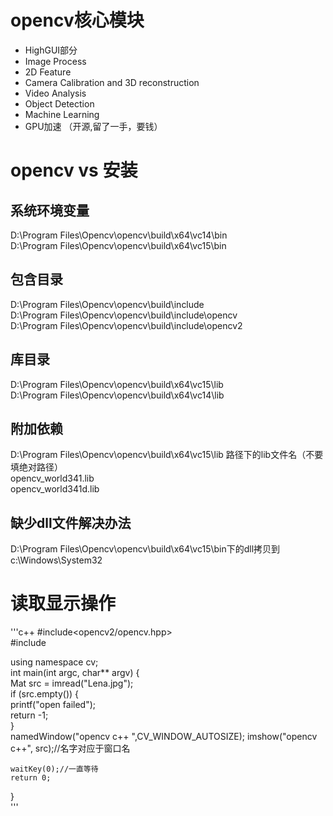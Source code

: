 # opencv核心模块
* HighGUI部分
* Image Process
* 2D Feature
* Camera Calibration and 3D reconstruction
* Video Analysis
* Object Detection
* Machine Learning
* GPU加速 （开源,留了一手，要钱）
  
#  opencv vs 安装
## 系统环境变量
  D:\Program Files\Opencv\opencv\build\x64\vc14\bin  
  D:\Program Files\Opencv\opencv\build\x64\vc15\bin     
## 包含目录
  D:\Program Files\Opencv\opencv\build\include   
  D:\Program Files\Opencv\opencv\build\include\opencv  
  D:\Program Files\Opencv\opencv\build\include\opencv2    
## 库目录
  D:\Program Files\Opencv\opencv\build\x64\vc15\lib  
  D:\Program Files\Opencv\opencv\build\x64\vc14\lib   
## 附加依赖
  D:\Program Files\Opencv\opencv\build\x64\vc15\lib 路径下的lib文件名（不要填绝对路径）   
  opencv_world341.lib  
  opencv_world341d.lib  
## 缺少dll文件解决办法  
  D:\Program Files\Opencv\opencv\build\x64\vc15\bin下的dll拷贝到   
  c:\Windows\System32  

# 读取显示操作
'''c++
#include<opencv2/opencv.hpp>  
#include<iostream>  
	
using namespace cv;  
int main(int argc, char** argv) {  
	Mat src = imread("Lena.jpg");  
	if (src.empty()) {  
		printf("open failed");  
		return -1;  
	}  
	namedWindow("opencv c++ ",CV_WINDOW_AUTOSIZE);
	imshow("opencv c++", src);//名字对应于窗口名
	
	waitKey(0);//一直等待
	return 0;
}  
'''
